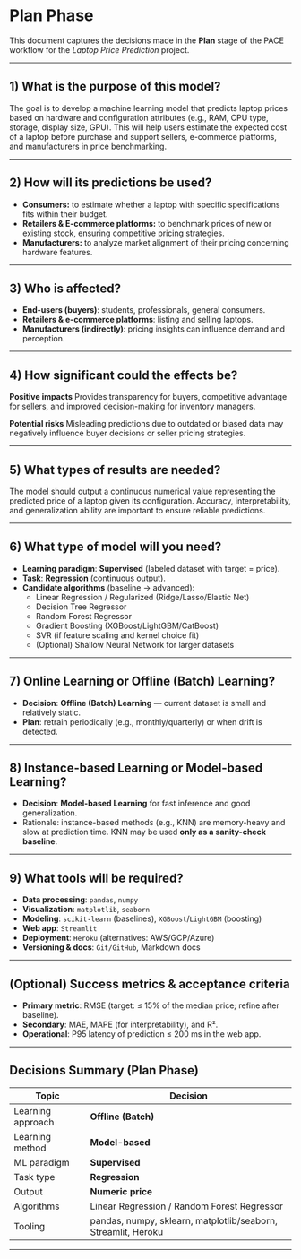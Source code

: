 # Plan Phase

This document captures the decisions made in the **Plan** stage of the PACE workflow for the *Laptop Price Prediction* project.

---

## 1) What is the purpose of this model?
The goal is to develop a machine learning model that predicts laptop prices based on hardware and configuration attributes (e.g., RAM, CPU type, storage, display size, GPU). This will help users estimate the expected cost of a laptop before purchase and support sellers, e-commerce platforms, and manufacturers in price benchmarking.

---

## 2) How will its predictions be used?
- **Consumers:** to estimate whether a laptop with specific specifications fits within their budget. 
- **Retailers & E-commerce platforms:** to benchmark prices of new or existing stock, ensuring competitive pricing strategies. 
- **Manufacturers:** to analyze market alignment of their pricing concerning hardware features.

---

## 3) Who is affected?
- **End-users (buyers)**: students, professionals, general consumers.
- **Retailers & e-commerce platforms**: listing and selling laptops.
- **Manufacturers (indirectly)**: pricing insights can influence demand and perception.

---

## 4) How significant could the effects be?
**Positive impacts**
Provides transparency for buyers, competitive advantage for sellers, and improved decision-making for inventory managers.

**Potential risks**
Misleading predictions due to outdated or biased data may negatively influence buyer decisions or seller pricing strategies.

---

## 5) What types of results are needed?
The model should output a continuous numerical value representing the predicted price of a laptop given its configuration. Accuracy, interpretability, and generalization ability are important to ensure reliable predictions.

---

## 6) What type of model will you need?
- **Learning paradigm**: **Supervised** (labeled dataset with target = price).
- **Task**: **Regression** (continuous output).
- **Candidate algorithms** (baseline → advanced):
  - Linear Regression / Regularized (Ridge/Lasso/Elastic Net)
  - Decision Tree Regressor
  - Random Forest Regressor
  - Gradient Boosting (XGBoost/LightGBM/CatBoost)
  - SVR (if feature scaling and kernel choice fit)
  - (Optional) Shallow Neural Network for larger datasets

---

## 7) Online Learning or Offline (Batch) Learning?
- **Decision**: **Offline (Batch) Learning** — current dataset is small and relatively static.
- **Plan**: retrain periodically (e.g., monthly/quarterly) or when drift is detected.

---

## 8) Instance-based Learning or Model-based Learning?
- **Decision**: **Model-based Learning** for fast inference and good generalization.
- Rationale: instance-based methods (e.g., KNN) are memory-heavy and slow at prediction time. KNN may be used **only as a sanity-check baseline**.

---

## 9) What tools will be required?
- **Data processing**: `pandas`, `numpy`
- **Visualization**: `matplotlib`, `seaborn`
- **Modeling**: `scikit-learn` (baselines), `XGBoost`/`LightGBM` (boosting)
- **Web app**: `Streamlit`
- **Deployment**: `Heroku` (alternatives: AWS/GCP/Azure)
- **Versioning & docs**: `Git/GitHub`, Markdown docs

---

## (Optional) Success metrics & acceptance criteria
- **Primary metric**: RMSE (target: ≤ 15% of the median price; refine after baseline).
- **Secondary**: MAE, MAPE (for interpretability), and R².
- **Operational**: P95 latency of prediction ≤ 200 ms in the web app.

---

## Decisions Summary (Plan Phase)

| Topic                                    | Decision                                                                  |
|------------------------------------------|---------------------------------------------------------------------------|
| Learning approach                         | **Offline (Batch)**                                                       |
| Learning method                           | **Model-based**                                                           |
| ML paradigm                               | **Supervised**                                                            |
| Task type                                 | **Regression**                                                            |
| Output                                    | **Numeric price**                                                         |
| Algorithms                                | Linear Regression / Random Forest Regressor                               |
| Tooling                                   | pandas, numpy, sklearn, matplotlib/seaborn, Streamlit, Heroku |
---